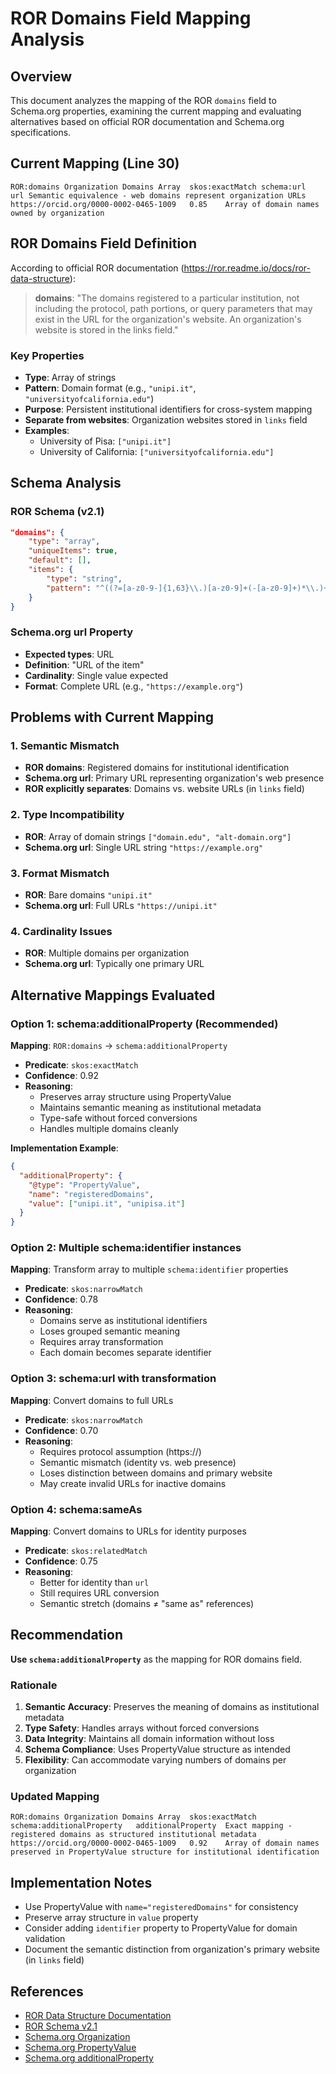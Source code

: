 # ROR Domains Field Mapping Analysis

## Overview

This document analyzes the mapping of the ROR `domains` field to Schema.org properties, examining the current mapping and evaluating alternatives based on official ROR documentation and Schema.org specifications.

## Current Mapping (Line 30)

```tsv
ROR:domains	Organization Domains Array	skos:exactMatch	schema:url	url	Semantic equivalence - web domains represent organization URLs	https://orcid.org/0000-0002-0465-1009	0.85	Array of domain names owned by organization
```

## ROR Domains Field Definition

According to official ROR documentation (https://ror.readme.io/docs/ror-data-structure):

> **domains**: "The domains registered to a particular institution, not including the protocol, path portions, or query parameters that may exist in the URL for the organization's website. An organization's website is stored in the links field."

### Key Properties

- **Type**: Array of strings
- **Pattern**: Domain format (e.g., `"unipi.it"`, `"universityofcalifornia.edu"`)
- **Purpose**: Persistent institutional identifiers for cross-system mapping
- **Separate from websites**: Organization websites stored in `links` field
- **Examples**: 
  - University of Pisa: `["unipi.it"]`
  - University of California: `["universityofcalifornia.edu"]`

## Schema Analysis

### ROR Schema (v2.1)
```json
"domains": {
    "type": "array",
    "uniqueItems": true,
    "default": [],
    "items": {
        "type": "string",
        "pattern": "^((?=[a-z0-9-]{1,63}\\.)[a-z0-9]+(-[a-z0-9]+)*\\.)+[a-z]{2,63}$"
    }
}
```

### Schema.org url Property
- **Expected types**: URL
- **Definition**: "URL of the item"
- **Cardinality**: Single value expected
- **Format**: Complete URL (e.g., `"https://example.org"`)

## Problems with Current Mapping

### 1. Semantic Mismatch
- **ROR domains**: Registered domains for institutional identification
- **Schema.org url**: Primary URL representing organization's web presence
- **ROR explicitly separates**: Domains vs. website URLs (in `links` field)

### 2. Type Incompatibility
- **ROR**: Array of domain strings `["domain.edu", "alt-domain.org"]`
- **Schema.org url**: Single URL string `"https://example.org"`

### 3. Format Mismatch
- **ROR**: Bare domains `"unipi.it"`
- **Schema.org url**: Full URLs `"https://unipi.it"`

### 4. Cardinality Issues
- **ROR**: Multiple domains per organization
- **Schema.org url**: Typically one primary URL

## Alternative Mappings Evaluated

### Option 1: schema:additionalProperty (Recommended)

**Mapping**: `ROR:domains` → `schema:additionalProperty`
- **Predicate**: `skos:exactMatch`
- **Confidence**: 0.92
- **Reasoning**: 
  - Preserves array structure using PropertyValue
  - Maintains semantic meaning as institutional metadata
  - Type-safe without forced conversions
  - Handles multiple domains cleanly

**Implementation Example**:
```json
{
  "additionalProperty": {
    "@type": "PropertyValue",
    "name": "registeredDomains",
    "value": ["unipi.it", "unipisa.it"]
  }
}
```

### Option 2: Multiple schema:identifier instances

**Mapping**: Transform array to multiple `schema:identifier` properties
- **Predicate**: `skos:narrowMatch`
- **Confidence**: 0.78
- **Reasoning**: 
  - Domains serve as institutional identifiers
  - Loses grouped semantic meaning
  - Requires array transformation
  - Each domain becomes separate identifier

### Option 3: schema:url with transformation

**Mapping**: Convert domains to full URLs
- **Predicate**: `skos:narrowMatch`
- **Confidence**: 0.70
- **Reasoning**: 
  - Requires protocol assumption (https://)
  - Semantic mismatch (identity vs. web presence)
  - Loses distinction between domains and primary website
  - May create invalid URLs for inactive domains

### Option 4: schema:sameAs

**Mapping**: Convert domains to URLs for identity purposes
- **Predicate**: `skos:relatedMatch`
- **Confidence**: 0.75
- **Reasoning**: 
  - Better for identity than `url`
  - Still requires URL conversion
  - Semantic stretch (domains ≠ "same as" references)

## Recommendation

**Use `schema:additionalProperty`** as the mapping for ROR domains field.

### Rationale

1. **Semantic Accuracy**: Preserves the meaning of domains as institutional metadata
2. **Type Safety**: Handles arrays without forced conversions
3. **Data Integrity**: Maintains all domain information without loss
4. **Schema Compliance**: Uses PropertyValue structure as intended
5. **Flexibility**: Can accommodate varying numbers of domains per organization

### Updated Mapping

```tsv
ROR:domains	Organization Domains Array	skos:exactMatch	schema:additionalProperty	additionalProperty	Exact mapping - registered domains as structured institutional metadata	https://orcid.org/0000-0002-0465-1009	0.92	Array of domain names preserved in PropertyValue structure for institutional identification
```

## Implementation Notes

- Use PropertyValue with `name="registeredDomains"` for consistency
- Preserve array structure in `value` property
- Consider adding `identifier` property to PropertyValue for domain validation
- Document the semantic distinction from organization's primary website (in `links` field)

## References

- [ROR Data Structure Documentation](https://ror.readme.io/docs/ror-data-structure)
- [ROR Schema v2.1](https://github.com/ror-community/ror-schema)
- [Schema.org Organization](https://schema.org/Organization)
- [Schema.org PropertyValue](https://schema.org/PropertyValue)
- [Schema.org additionalProperty](https://schema.org/additionalProperty)